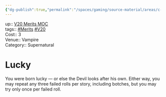 ```yaml
---
{"dg-publish":true,"permalink":"/spaces/gaming/source-material/areas/c-wo-d/genre/vampire/v20/merits-and-flaws/lucky/","dgHomeLink":true,"dgPassFrontmatter":true}
---
```


up:: [V20 Merits MOC](app://obsidian.md/V20%20Merits%20MOC)  
tags:: [#Merits](app://obsidian.md/index.html#Merits) [#V20](app://obsidian.md/index.html#V20)  
Cost:: 3  
Venue:: Vampire  
Category:: Supernatural
# Lucky
You were born lucky — or else the Devil looks after
his own. Either way, you may repeat any three failed
rolls per story, including botches, but you may try only
once per failed roll.
